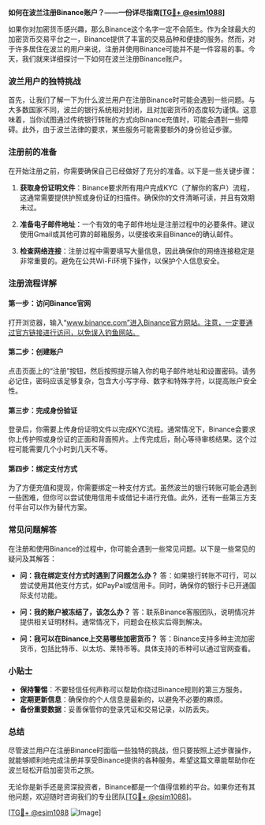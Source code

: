 **如何在波兰注册Binance账户？——一份详尽指南[[TG💪+ @esim1088](https://t.me/s/esim1088)]**

如果你对加密货币感兴趣，那么Binance这个名字一定不会陌生。作为全球最大的加密货币交易平台之一，Binance提供了丰富的交易品种和便捷的服务。然而，对于许多居住在波兰的用户来说，注册并使用Binance可能并不是一件容易的事。今天，我们就来详细探讨一下如何在波兰注册Binance账户。

### 波兰用户的独特挑战

首先，让我们了解一下为什么波兰用户在注册Binance时可能会遇到一些问题。与大多数国家不同，波兰的银行系统相对封闭，且对加密货币的态度较为谨慎。这意味着，当你试图通过传统银行转账的方式向Binance充值时，可能会遇到一些障碍。此外，由于波兰法律的要求，某些服务可能需要额外的身份验证步骤。

### 注册前的准备

在开始注册之前，你需要确保自己已经做好了充分的准备。以下是一些关键步骤：

1. **获取身份证明文件**：Binance要求所有用户完成KYC（了解你的客户）流程，这通常需要提供护照或身份证的扫描件。确保你的文件清晰可读，并且有效期未过。

2. **准备电子邮件地址**：一个有效的电子邮件地址是注册过程中的必要条件。建议使用Gmail或其他可靠的邮箱服务，以便接收来自Binance的确认邮件。

3. **检查网络连接**：注册过程中需要填写大量信息，因此确保你的网络连接稳定是非常重要的。避免在公共Wi-Fi环境下操作，以保护个人信息安全。

### 注册流程详解

#### 第一步：访问Binance官网

打开浏览器，输入“www.binance.com”进入Binance官方网站。注意，一定要通过官方链接进行访问，以免误入钓鱼网站。

#### 第二步：创建账户

点击页面上的“注册”按钮，然后按照提示输入你的电子邮件地址和设置密码。请务必记住，密码应该足够复杂，包含大小写字母、数字和特殊字符，以提高账户安全性。

#### 第三步：完成身份验证

登录后，你需要上传身份证明文件以完成KYC流程。通常情况下，Binance会要求你上传护照或身份证的正面和背面照片。上传完成后，耐心等待审核结果。这个过程可能需要几个小时到几天不等。

#### 第四步：绑定支付方式

为了方便充值和提现，你需要绑定一种支付方式。虽然波兰的银行转账可能会遇到一些困难，但你可以尝试使用信用卡或借记卡进行充值。此外，还有一些第三方支付平台可以作为替代方案。

### 常见问题解答

在注册和使用Binance的过程中，你可能会遇到一些常见问题。以下是一些常见的疑问及其解答：

- **问：我在绑定支付方式时遇到了问题怎么办？**
  答：如果银行转账不可行，可以尝试使用其他支付方式，如PayPal或信用卡。同时，确保你的银行卡已开通国际支付功能。

- **问：我的账户被冻结了，该怎么办？**
  答：联系Binance客服团队，说明情况并提供相关证明材料。通常情况下，问题会在核实后得到解决。

- **问：我可以在Binance上交易哪些加密货币？**
  答：Binance支持多种主流加密货币，包括比特币、以太坊、莱特币等。具体支持的币种可以通过官网查看。

### 小贴士

- **保持警惕**：不要轻信任何声称可以帮助你绕过Binance规则的第三方服务。
- **定期更新信息**：确保你的个人信息是最新的，以避免不必要的麻烦。
- **备份重要数据**：妥善保管你的登录凭证和交易记录，以防丢失。

### 总结

尽管波兰用户在注册Binance时面临一些独特的挑战，但只要按照上述步骤操作，就能够顺利地完成注册并享受Binance提供的各种服务。希望这篇文章能帮助你在波兰轻松开启加密货币之旅。

无论你是新手还是资深投资者，Binance都是一个值得信赖的平台。如果你还有其他问题，欢迎随时咨询我们的专业团队[[TG💪+ @esim1088](https://t.me/s/esim1088)]。

[[TG💪+ @esim1088](https://t.me/s/esim1088) ![Image](https://i.postimg.cc/4NQfJmqS/Snipaste-2025-05-13-00-14-12.png)]